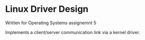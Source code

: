 # Linux Driver Design

Written for Operating Systems assignemnt 5

Implements a client/server communication link via a kernel driver.
